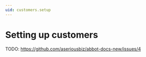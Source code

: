 ```yaml
---
uid: customers.setup
---
```


# Setting up customers

TODO: https://github.com/aseriousbiz/abbot-docs-new/issues/4
